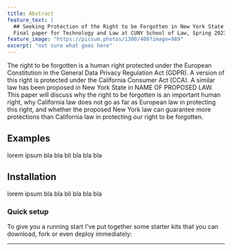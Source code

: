 ```yaml
---
title: Abstract
feature_text: |
  ## Seeking Protection of the Right to be Forgotten in New York State
  Final paper for Technology and Law at CUNY School of Law, Spring 2023
feature_image: "https://picsum.photos/1300/400?image=989"
excerpt: "not sure what goes here"
---
```


The right to be forgotten is a human right protected under the European Constitution in the General Data Privacy Regulation Act (GDPR). A version of this right is protected under the California Consumer Act (CCA). A similar law has been proposed in New York State in NAME OF PROPOSED LAW. This paper will discuss why the right to be forgotten is an important human right, why California law does not go as far as European law in protecting this right, and whether the proposed New York law can guarantee more protections than California law in protecting our right to be forgotten.

## Examples

lorem ipsum bla bla bli bla bla bla

## Installation

lorem ipsum bla bla bli bla bla bla

### Quick setup

To give you a running start I've put together some starter kits that you can download, fork or even deploy immediately:

---
